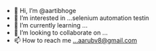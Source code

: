 - 👋 Hi, I’m @aartibhoge
- 👀 I’m interested in ...selenium automation testin
- 🌱 I’m currently learning ...
- 💞️ I’m looking to collaborate on ...
- 📫 How to reach me ...aarubv8@gmail.com

<!---
aartibhoge/aartibhoge is a ✨ special ✨ repository because its `README.md` (this file) appears on your GitHub profile.
You can click the Preview link to take a look at your changes.
--->
